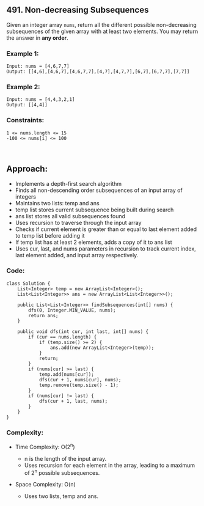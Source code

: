 ## 491. Non-decreasing Subsequences  

Given an integer array ```nums```, return all the different possible non-decreasing subsequences of the given array with at least two elements. 
You may return the answer in **any order**.  

### Example 1:   
```
Input: nums = [4,6,7,7]
Output: [[4,6],[4,6,7],[4,6,7,7],[4,7],[4,7,7],[6,7],[6,7,7],[7,7]]
```   

### Example 2:  
```
Input: nums = [4,4,3,2,1]
Output: [[4,4]]
```  

### Constraints:  
```
1 <= nums.length <= 15
-100 <= nums[i] <= 100
```  

<br>  

## Approach:  

* Implements a depth-first search algorithm
* Finds all non-descending order subsequences of an input array of integers
* Maintains two lists: temp and ans
* temp list stores current subsequence being built during search
* ans list stores all valid subsequences found
* Uses recursion to traverse through the input array
* Checks if current element is greater than or equal to last element added to temp list before adding it
* If temp list has at least 2 elements, adds a copy of it to ans list
* Uses cur, last, and nums parameters in recursion to track current index, last element added, and input array respectively.  


### Code:  
```
class Solution {
    List<Integer> temp = new ArrayList<Integer>();
    List<List<Integer>> ans = new ArrayList<List<Integer>>();

    public List<List<Integer>> findSubsequences(int[] nums) {
        dfs(0, Integer.MIN_VALUE, nums);
        return ans;
    }

    public void dfs(int cur, int last, int[] nums) {
        if (cur == nums.length) {
            if (temp.size() >= 2) {
                ans.add(new ArrayList<Integer>(temp));
            }
            return;
        }
        if (nums[cur] >= last) {
            temp.add(nums[cur]);
            dfs(cur + 1, nums[cur], nums);
            temp.remove(temp.size() - 1);
        }
        if (nums[cur] != last) {
            dfs(cur + 1, last, nums);
        }
    }
}
```  

### Complexity:  

* Time Complexity: O(2<sup>n</sup>)  
    * n is the length of the input array.  
    * Uses recursion for each element in the array, leading to a maximum of 2<sup>n</sup> possible subsequences.  
     
* Space Complexity: O(n)   
    * Uses two lists, temp and ans.  

